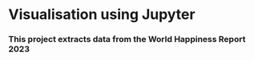 # Visualisation using Jupyter

### This project extracts data from the World Happiness Report 2023


